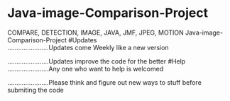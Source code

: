 # Java-image-Comparison-Project
COMPARE, DETECTION, IMAGE, JAVA, JMF, JPEG, MOTION Java-image-Comparison-Project
#Updates		 
.......................Updates come Weekly like a new version

.......................Updates improve the code for the better
#Help
.......................Any one who want to help is welcomed

.......................Please think and figure out new ways to stuff before submiting the code
